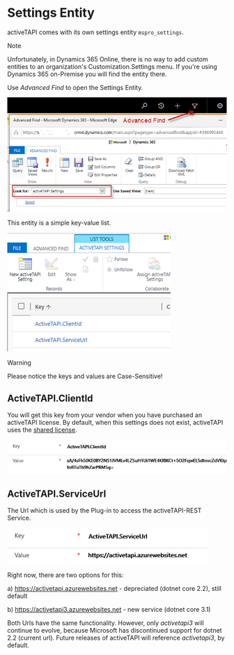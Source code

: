 # Settings Entity

activeTAPI comes with its own settings entity `mspro_settings`. 

> [!NOTE]
>
> Unfortunately, in Dynamics 365 Online, there is no way to add custom entities to an organization's Customization.Settings menu. If you're using Dynamics 365 on-Premise you will find the entity there.

Use *Advanced Find* to open the Settings Entity.

![image-20200129112849906](settingentity.assets/image-20200129112849906.png)

This entity is a simple key-value list.

![image-20200129113012626](settingentity.assets/image-20200129113012626.png)

> [!WARNING]
> Please notice the keys and values are Case-Sensitive!

## ActiveTAPI.ClientId <a name=clientid/>

You will get this key from your vendor when you have purchased an activeTAPI license. By default, when this settings does not exist, activeTAPI uses the [shared license](http://activetapi.net/licensing/sharedlicense/?target=_blank).

![image-20200129113233355](settingentity.assets/image-20200129113233355.png)

## ActiveTAPI.ServiceUrl

The Url which is used by the Plug-in to access the activeTAPI-REST Service. 

![image-20200129113503470](settingentity.assets/image-20200129113503470.png)

Right now, there are two options for this:

a)	https://activetapi.azurewebsites.net	-	depreciated (dotnet core 2.2), still default

b)	https://activetapi3.azurewebsites.net	-	new service (dotnet core 3.1)

Both Urls have the same functionality. However, only *activetapi3* will continue to evolve, because Microsoft has discontinued support for dotnet 2.2 (current url). Future releases of activeTAPI will reference *activetapi3*, by default.